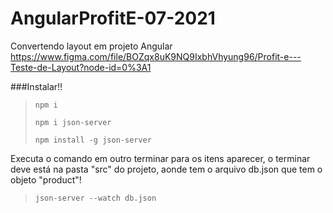 # AngularProfitE-07-2021
Convertendo layout em projeto Angular https://www.figma.com/file/BOZqx8uK9NQ9IxbhVhyung96/Profit-e---Teste-de-Layout?node-id=0%3A1


###Instalar!!

<blockquote>	

	npm i

	npm i json-server

	npm install -g json-server

</blockquote>	

Executa o comando em outro terminar para os itens aparecer, o terminar deve está na pasta "src" do projeto, 
aonde tem o arquivo db.json que tem o objeto "product"!

<blockquote>	

	json-server --watch db.json

</blockquote>



